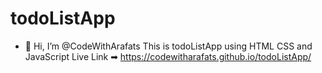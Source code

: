 # todoListApp
- 👋 Hi, I’m @CodeWithArafats
This is todoListApp using HTML CSS and JavaScript
Live Link ➡ https://codewitharafats.github.io/todoListApp/

